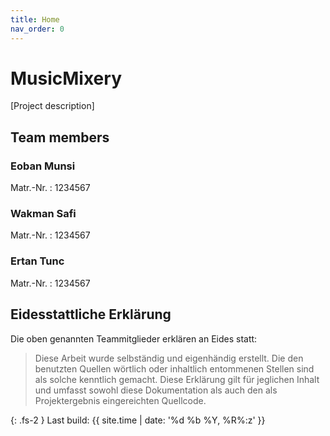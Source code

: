 ```yaml
---
title: Home
nav_order: 0
---
```



# MusicMixery

[Project description]

## Team members

### Eoban Munsi

Matr.-Nr.
: 1234567

### Wakman Safi

Matr.-Nr.
: 1234567

### Ertan Tunc

Matr.-Nr.
: 1234567


## Eidesstattliche Erklärung

Die oben genannten Teammitglieder erklären an Eides statt:

> Diese Arbeit wurde selbständig und eigenhändig erstellt. Die den benutzten Quellen wörtlich oder inhaltlich entommenen Stellen sind als solche kenntlich gemacht. Diese Erklärung gilt für jeglichen Inhalt und umfasst sowohl diese Dokumentation als auch den als Projektergebnis eingereichten Quellcode.

{: .fs-2 }
Last build: {{ site.time | date: '%d %b %Y, %R%:z' }}